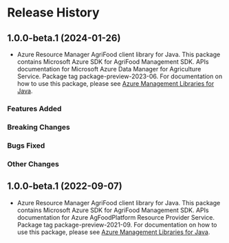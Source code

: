 # Release History

## 1.0.0-beta.1 (2024-01-26)

- Azure Resource Manager AgriFood client library for Java. This package contains Microsoft Azure SDK for AgriFood Management SDK. APIs documentation for Microsoft Azure Data Manager for Agriculture Service. Package tag package-preview-2023-06. For documentation on how to use this package, please see [Azure Management Libraries for Java](https://aka.ms/azsdk/java/mgmt).

### Features Added

### Breaking Changes

### Bugs Fixed

### Other Changes

## 1.0.0-beta.1 (2022-09-07)

- Azure Resource Manager AgriFood client library for Java. This package contains Microsoft Azure SDK for AgriFood Management SDK. APIs documentation for Azure AgFoodPlatform Resource Provider Service. Package tag package-preview-2021-09. For documentation on how to use this package, please see [Azure Management Libraries for Java](https://aka.ms/azsdk/java/mgmt).
